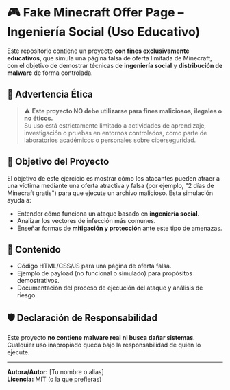 # 🎮 Fake Minecraft Offer Page – Ingeniería Social (Uso Educativo)

Este repositorio contiene un proyecto **con fines exclusivamente educativos**, que simula una página falsa de oferta limitada de Minecraft, con el objetivo de demostrar técnicas de **ingeniería social** y **distribución de malware** de forma controlada.

## 🚨 Advertencia Ética

> ⚠️ **Este proyecto NO debe utilizarse para fines maliciosos, ilegales o no éticos.**  
> Su uso está estrictamente limitado a actividades de aprendizaje, investigación o pruebas en entornos controlados, como parte de laboratorios académicos o personales sobre ciberseguridad.

## 🎯 Objetivo del Proyecto

El objetivo de este ejercicio es mostrar cómo los atacantes pueden atraer a una víctima mediante una oferta atractiva y falsa (por ejemplo, "2 días de Minecraft gratis") para que ejecute un archivo malicioso. Esta simulación ayuda a:

- Entender cómo funciona un ataque basado en **ingeniería social**.
- Analizar los vectores de infección más comunes.
- Enseñar formas de **mitigación y protección** ante este tipo de amenazas.

## 🧪 Contenido

- Código HTML/CSS/JS para una página de oferta falsa.
- Ejemplo de payload (no funcional o simulado) para propósitos demostrativos.
- Documentación del proceso de ejecución del ataque y análisis de riesgo.

## 🛡️ Declaración de Responsabilidad

Este proyecto **no contiene malware real ni busca dañar sistemas**. Cualquier uso inapropiado queda bajo la responsabilidad de quien lo ejecute.

---

**Autora/Autor:** [Tu nombre o alias]  
**Licencia:** MIT (o la que prefieras)

